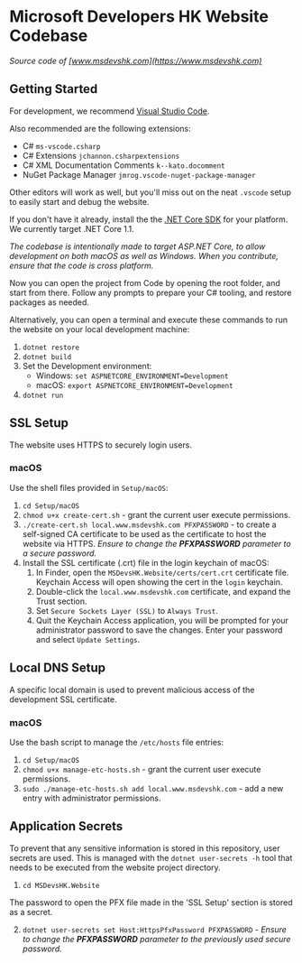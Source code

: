 Microsoft Developers HK Website Codebase
========================================

*Source code of [www.msdevshk.com](https://www.msdevshk.com)*

Getting Started
---------------

For development, we recommend [Visual Studio Code](https://code.visualstudio.com).

Also recommended are the following extensions:
 - C# `ms-vscode.csharp`
 - C# Extensions `jchannon.csharpextensions`
 - C# XML Documentation Comments `k--kato.docomment`
 - NuGet Package Manager `jmrog.vscode-nuget-package-manager`

Other editors will work as well, but you'll miss out on the neat `.vscode` setup to easily start and debug the website.

If you don't have it already, install the the [.NET Core SDK](https://www.microsoft.com/net/download/core) for your
platform. We currently target .NET Core 1.1.

*The codebase is intentionally made to target ASP.NET Core, to allow development on both macOS as well as Windows. When
you contribute, ensure that the code is cross platform.*

Now you can open the project from Code by opening the root folder, and start from there.
Follow any prompts to prepare your C# tooling, and restore packages as needed.

Alternatively, you can open a terminal and execute these commands to run the website on your local development machine:

1. `dotnet restore`
2. `dotnet build`
3. Set the Development environment:
    - Windows: `set ASPNETCORE_ENVIRONMENT=Development`
    - macOS: `export ASPNETCORE_ENVIRONMENT=Development`
4. `dotnet run`

## SSL Setup

The website uses HTTPS to securely login users.

### macOS

Use the shell files provided in `Setup/macOS`:

1. `cd Setup/macOS`
1. `chmod u+x create-cert.sh` - grant the current user execute permissions.
2. `./create-cert.sh local.www.msdevshk.com PFXPASSWORD` - to create a self-signed CA certificate to be used as the
   certificate to host the website via HTTPS. *Ensure to change the __PFXPASSWORD__ parameter to a secure password.*
3. Install the SSL certificate (.crt) file in the login keychain of macOS:
    1. In Finder, open the `MSDevsHK.Website/certs/cert.crt` certificate file. Keychain Access will open showing the
       cert in the `login` keychain.
    2. Double-click the `local.www.msdevshk.com` certificate, and expand the Trust section.
    3. Set `Secure Sockets Layer (SSL)` to `Always Trust`.
    4. Quit the Keychain Access application, you will be prompted for your administrator password to save the changes.
       Enter your password and select `Update Settings`.

## Local DNS Setup

A specific local domain is used to prevent malicious access of the development SSL certificate.

### macOS

Use the bash script to manage the `/etc/hosts` file entries:

1. `cd Setup/macOS`
2. `chmod u+x manage-etc-hosts.sh` - grant the current user execute permissions.
3. `sudo ./manage-etc-hosts.sh add local.www.msdevshk.com` - add a new entry with administrator permissions.

## Application Secrets

To prevent that any sensitive information is stored in this repository, user secrets are used.
This is managed with the `dotnet user-secrets -h` tool that needs to be executed from the website project directory.

1. `cd MSDevsHK.Website`

The password to open the PFX file made in the 'SSL Setup' section is stored as a secret.

2. `dotnet user-secrets set Host:HttpsPfxPassword PFXPASSWORD` - *Ensure to change the __PFXPASSWORD__ parameter to the
    previously used secure password.*
